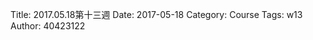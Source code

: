 Title: 2017.05.18第十三週
Date: 2017-05-18
Category: Course
Tags: w13
Author: 40423122

<!-- PELICAN_END_SUMMARY -->